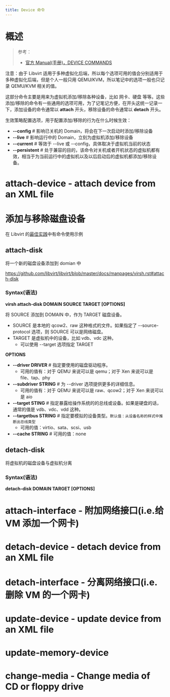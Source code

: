 ```yaml
---
title: Device 命令
---
```


# 概述

> 参考：
>
> - [官方 Manual(手册)，DEVICE COMMANDS](https://github.com/libvirt/libvirt/blob/master/docs/manpages/virsh.rst#device-commands)

注意：由于 Libvirt 适用于多种虚拟化后端，所以每个选项可用的值会分别适用于多种虚拟化后端，但是个人一般只用 QEMU/KVM，所以笔记中的选项一般也只记录 QEMU/KVM 相关的值。

这部分命令主要是用来为虚拟机添加/移除各种设备，比如 网卡、硬盘 等等。这些添加/移除的命令有一些通用的选项可用，为了记笔记方便，在开头这统一记录一下，添加设备的命令通常以 **attach** 开头，移除设备的命令通常以 **detach** 开头。

生效策略配置选项，用于配置添加/移除的行为在什么时候生效：

- **--config** # 影响已关机的 Domain，将会在下一次启动时添加/移除设备
- **--live** # 影响运行中的 Domain，立刻为虚拟机添加/移除设备
- **--current** # 等效于 --live 或 --config，具体取决于虚拟机当前的状态
- **--persistent** # 处于兼容的目的，该命令对关机或者开机状态的虚拟机都有效，相当于为当前运行中的虚拟机以及以后启动后的虚拟机都添加/移除设备。

# attach-device - attach device from an XML file

# 添加与移除磁盘设备

在 Libvirt 的[最佳实践](/docs/10.云原生/Virtualization%20implementation/虚拟化管理/Libvirt/最佳实践.md)中有命令使用示例

## attach-disk

将一个新的磁盘设备添加到 domian 中

https://github.com/libvirt/libvirt/blob/master/docs/manpages/virsh.rst#attach-disk

### Syntax(语法)

**virsh attach-disk DOMAIN SOURCE TARGET [OPTIONS]**

将 SOURCE 添加到 DOMAIN 中，作为 TARGET 磁盘设备。

- SOURCE 是本地的 qcow2、raw 这种格式的文件。如果指定了 --source-protocol 选项，则 SOURCE 可以是网络磁盘。
- TARGET 是虚拟机中的设备，比如 vdb、vdc 这种。
  - 可以使用 --target 选项指定 TARGET

**OPTIONS**

- **--driver DRIVER** # 指定要使用的磁盘驱动程序。
  - 可用的值有：对于 QEMU 来说可以是 qemu；对于 Xen 来说可以是 file、tap、phy
- **--subdriver STRING** # 为 --driver 选项提供更多的详细信息。
  - 可用的值有：对于 QEMU 来说可以是 raw、qcow2；对于 Xen 来说可以是 aio
- **--target STING** # 指定暴露给操作系统的的总线或设备。如果是硬盘的话，通常的值是 vdb、vdc、vdd 这种。
- **--targetbus STRING** # 指定要模拟的设备类型。`默认值：从设备名称的样式中推断出总线类型`
  - 可用的值：virtio、sata、scsi、usb
- **--cache STRING** # 可用的值：none

## detach-disk

将虚拟机的磁盘设备与虚拟机分离

### Syntax(语法)

**detach-disk DOMAIN TARGET [OPTIONS]**

# attach-interface - 附加网络接口(i.e.给 VM 添加一个网卡)

# detach-device - detach device from an XML file

# detach-interface - 分离网络接口(i.e.删除 VM 的一个网卡)

# update-device - update device from an XML file

# update-memory-device

# change-media - Change media of CD or floppy drive
